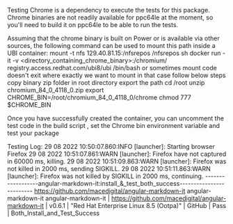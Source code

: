 Testing
Chrome is a dependency to execute the tests for this package. Chrome binaries are not readily available for ppc64le at the moment, so you'll need to build it on ppc64le to be able to run the tests.

Assuming that the chrome binary is built on Power or is available via other sources, the following command can be used to mount this path inside a UBI container:
mount -t nfs 129.40.81.15:/nfsrepos /nfsrepos
sh docker run -it -v <directory_containing_chrome_binary>:/chromium/ registry.access.redhat.com/ubi8/ubi /bin/bash
or
sometimes mount code doesn't exit where exactly we want to mount in that case follow below steps
copy binary zip folder in root directory
export the path
cd /root
unzip chromium_84_0_4118_0.zip
export CHROME_BIN=/root/chromium_84_0_4118_0/chrome
chmod 777 $CHROME_BIN

Once you have successfully created the container, you can uncomment the test code in the build script , set the Chrome bin environment variable and test your package

Testing Log:
29 08 2022 10:50:07.860:INFO [launcher]: Starting browser Firefox
29 08 2022 10:51:07.861:WARN [launcher]: Firefox have not captured in 60000 ms, killing.
29 08 2022 10:51:09.863:WARN [launcher]: Firefox was not killed in 2000 ms, sending SIGKILL.
29 08 2022 10:51:11.863:WARN [launcher]: Firefox was not killed by SIGKILL in 2000 ms, continuing.
------------------angular-markdown-it:install_&_test_both_success-------------------------
https://github.com/macedigital/angular-markdown-it angular-markdown-it
angular-markdown-it  |  https://github.com/macedigital/angular-markdown-it | v0.6.1 | "Red Hat Enterprise Linux 8.5 (Ootpa)" | GitHub  | Pass |  Both_Install_and_Test_Success
